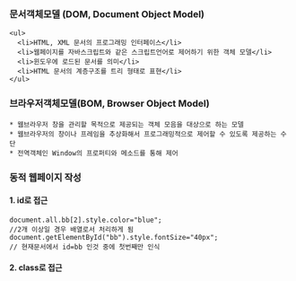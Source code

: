 
### 문서객체모델 (DOM, Document Object Model)

    <ul>
      <li>HTML, XML 문서의 프로그래밍 인터페이스</li>
      <li>웹페이지를 자바스크립트와 같은 스크립트언어로 제어하기 위한 객체 모델</li>
      <li>윈도우에 로드된 문서를 의미</li>
      <li>HTML 문서의 계층구조를 트리 형태로 표현</li>
    </ul>

### 브라우저객체모델(BOM, Browser Object Model)

    * 웹브라우저 창을 관리할 목적으로 제공되는 객체 모음을 대상으로 하는 모델
    * 웹브라우저의 창이나 프레임을 추상화해서 프로그래밍적으로 제어할 수 있도록 제공하는 수단
    * 전역객체인 Window의 프로퍼티와 메소드를 통해 제어

### 동적 웹페이지 작성
#### 1. id로 접근

    document.all.bb[2].style.color="blue";
    //2개 이상일 경우 배열로서 처리하게 됨
    document.getElementById("bb").style.fontSize="40px";
    // 현재문서에서 id=bb 인것 중에 첫번째만 인식

#### 2. class로 접근
